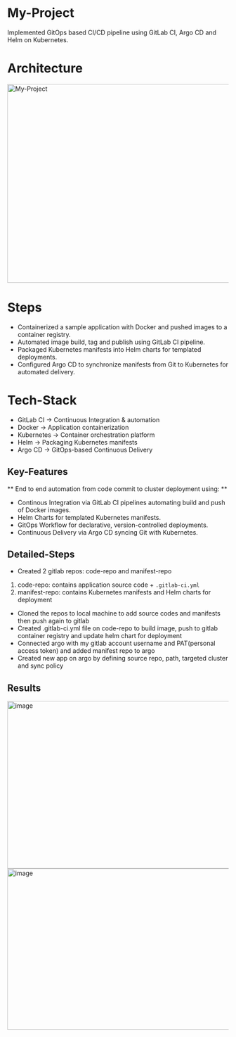 # My-Project

Implemented GitOps based CI/CD pipeline using GitLab CI, Argo CD and Helm on Kubernetes.

# Architecture

<img width="1094" height="452" alt="My-Project" src="https://github.com/user-attachments/assets/72477e16-01ff-4d10-999e-f3d22f70fe6e" />

# Steps

-	Containerized a sample application with Docker and pushed images to a container registry.
-	Automated image build, tag and publish using GitLab CI pipeline.
-	Packaged Kubernetes manifests into Helm charts for templated deployments. 
-	Configured Argo CD to synchronize manifests from Git to Kubernetes for automated delivery.

# Tech-Stack

- GitLab CI → Continuous Integration & automation  
- Docker → Application containerization
- Kubernetes → Container orchestration platform
- Helm → Packaging Kubernetes manifests  
- Argo CD → GitOps-based Continuous Delivery

## Key-Features

** End to end automation from code commit to cluster deployment using: **
- Continous Integration via GitLab CI pipelines automating build and push of Docker images.  
- Helm Charts for templated Kubernetes manifests.  
- GitOps Workflow for declarative, version-controlled deployments.  
- Continuous Delivery via Argo CD syncing Git with Kubernetes.

## Detailed-Steps

- Created 2 gitlab repos: code-repo and manifest-repo
1) code-repo: contains application source code + `.gitlab-ci.yml`
2) manifest-repo: contains Kubernetes manifests and Helm charts for deployment
- Cloned the repos to local machine to add source codes and manifests then push again to gitlab
- Created .gitlab-ci.yml file on code-repo to build image, push to gitlab container registry and update helm chart for deployment
- Connected argo with my gitlab account username and PAT(personal access token) and added manifest repo to argo
- Created new app on argo by defining source repo, path, targeted cluster and sync policy

## Results


<img width="740" height="381" alt="image" src="https://github.com/user-attachments/assets/409938db-204b-4cc6-9eb6-c7926f9b56a4" />


<img width="1186" height="367" alt="image" src="https://github.com/user-attachments/assets/4436fd75-895b-4626-b510-5e5e5c48a80b" />

